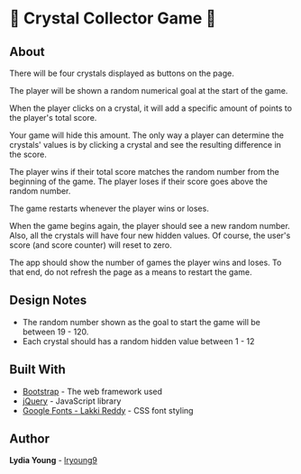 # :gem: **Crystal Collector Game** :gem:

## About
There will be four crystals displayed as buttons on the page.

The player will be shown a random numerical goal at the start of the game.

When the player clicks on a crystal, it will add a specific amount of points to the player's total score. 

Your game will hide this amount. The only way a player can determine the crystals' values is by clicking a crystal and see the resulting difference in the score.

The player wins if their total score matches the random number from the beginning of the game.
The player loses if their score goes above the random number.

The game restarts whenever the player wins or loses.

When the game begins again, the player should see a new random number. Also, all the crystals will have four new hidden values. Of course, the user's score (and score counter) will reset to zero.

The app should show the number of games the player wins and loses. To that end, do not refresh the page as a means to restart the game.

## Design Notes
* The random number shown as the goal to start the game will be between 19 - 120.
* Each crystal should has a random hidden value between 1 - 12

## Built With
* [Bootstrap](https://getbootstrap.com/docs/3.3/) - The web framework used
* [jQuery](https://cdnjs.cloudflare.com/ajax/libs/jquery/3.2.1/jquery.min.js) - JavaScript library
* [Google Fonts - Lakki Reddy](https://fonts.googleapis.com/css?family=Lakki+Reddy) - CSS font styling

## Author

**Lydia Young** - [lryoung9](https://github.com/lryoung9)